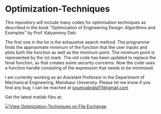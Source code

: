 # Optimization-Techniques
This repository will include many codes for optimisation techniques as described in the book "Optimization of Engineering Design: Algorithms and Examples" by Prof. Kalyanmoy Deb.

The first one in the lot is the exhaustive search method. The programme finds the approximate minimum of the function that the user inputs and plots both the function as well as the minimum point. The minimum point is represented by the (o) mark. The old code has been updated to replace the feval function, as that creates some security concerns. Now the code uses a function handle consisting of the expression that needs to be minimised.

I am currently working as an Assistant Professor in the Department of Mechanical Engineering, Mandsaur University.
Please let me know if you find any bug. I can be reached at soumyabrata111@gmail.com

Get the latest matlab files at: 

[![View Optimization-Techniques on File Exchange](https://www.mathworks.com/matlabcentral/images/matlab-file-exchange.svg)](https://in.mathworks.com/matlabcentral/fileexchange/69108-optimization-techniques)
